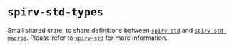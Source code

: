 # `spirv-std-types`

Small shared crate, to share definitions between [`spirv-std`](https://crates.io/crates/spirv-std) and [`spirv-std-macros`](https://crates.io/crates/spirv-std-macros). Please refer to [`spirv-std`](https://crates.io/crates/spirv-std) for more information.
